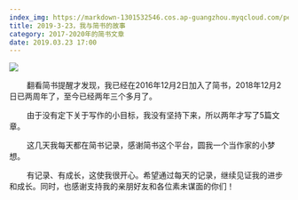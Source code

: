 ```yaml
---
index_img: https://markdown-1301532546.cos.ap-guangzhou.myqcloud.com/peipei_blog/20210921143946.jpeg
title: 2019-3-23，我与简书的故事
category: 2017-2020年的简书文章
date: 2019.03.23 17:00
---
```


![](https://markdown-1301532546.cos.ap-guangzhou.myqcloud.com/peipei_blog/20210921143946.jpeg)  



        翻看简书提醒才发现，我已经在2016年12月2日加入了简书，2018年12月2日已两周年了，至今已经两年三个多月了。  

        由于没有定下关于写作的小目标，我没有坚持下来，所以两年才写了5篇文章。  

        这几天我每天都在简书记录，感谢简书这个平台，圆我一个当作家的小梦想。

        有记录、有成长，这使我很开心。希望通过每天的记录，继续见证我的进步和成长。同时，也感谢支持我的亲朋好友和各位素未谋面的你们！